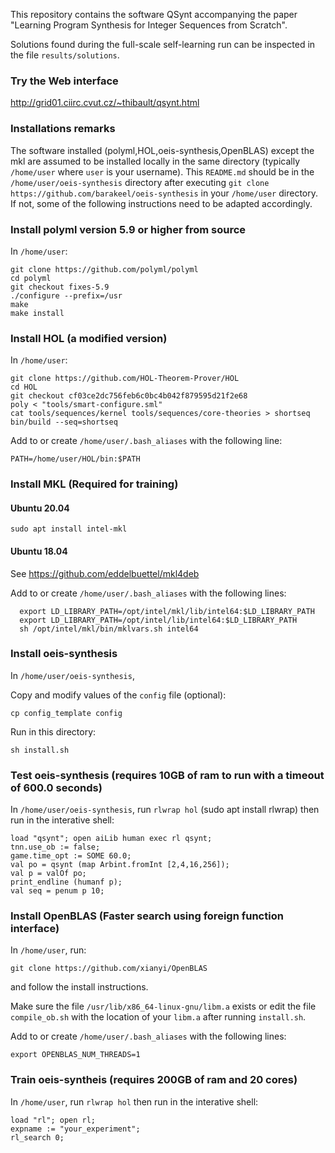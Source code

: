 This repository contains the software QSynt accompanying the paper 
"Learning Program Synthesis for Integer Sequences from Scratch". 

Solutions found during the full-scale self-learning run 
can be inspected in the file `results/solutions`.

### Try the Web interface
http://grid01.ciirc.cvut.cz/~thibault/qsynt.html

### Installations remarks
The software installed (polyml,HOL,oeis-synthesis,OpenBLAS) except the mkl
are assumed to be installed locally in the same directory (typically `/home/user` where `user` is your username).
This `README.md` should be in the `/home/user/oeis-synthesis` directory
after executing `git clone https://github.com/barakeel/oeis-synthesis`
in your `/home/user` directory.
If not, some of the following instructions need to be adapted accordingly.

### Install polyml version 5.9 or higher from source
In `/home/user`:
```
git clone https://github.com/polyml/polyml
cd polyml
git checkout fixes-5.9
./configure --prefix=/usr
make
make install
```

### Install HOL (a modified version)
In `/home/user`:
```
git clone https://github.com/HOL-Theorem-Prover/HOL
cd HOL
git checkout cf03ce2dc756feb6c0bc4b042f879595d21f2e68
poly < "tools/smart-configure.sml"
cat tools/sequences/kernel tools/sequences/core-theories > shortseq
bin/build --seq=shortseq
```

Add to or create `/home/user/.bash_aliases` with the following line:
```
PATH=/home/user/HOL/bin:$PATH
```

### Install MKL (Required for training)

#### Ubuntu 20.04
```
sudo apt install intel-mkl
```

#### Ubuntu 18.04
See https://github.com/eddelbuettel/mkl4deb

Add to or create `/home/user/.bash_aliases` with the following lines:
```
  export LD_LIBRARY_PATH=/opt/intel/mkl/lib/intel64:$LD_LIBRARY_PATH
  export LD_LIBRARY_PATH=/opt/intel/lib/intel64:$LD_LIBRARY_PATH
  sh /opt/intel/mkl/bin/mklvars.sh intel64
```

### Install oeis-synthesis
In `/home/user/oeis-synthesis`,

Copy and modify values of the `config` file (optional):
```
cp config_template config
```

Run in this directory:
```
sh install.sh
```

### Test oeis-synthesis (requires 10GB of ram to run with a timeout of 600.0 seconds)
In `/home/user/oeis-synthesis`, run `rlwrap hol` (sudo apt install rlwrap) 
then run in the interative shell:

```
load "qsynt"; open aiLib human exec rl qsynt;
tnn.use_ob := false;
game.time_opt := SOME 60.0;
val po = qsynt (map Arbint.fromInt [2,4,16,256]);
val p = valOf po;
print_endline (humanf p);
val seq = penum p 10;
```

### Install OpenBLAS (Faster search using foreign function interface)
In `/home/user`, run:
```
git clone https://github.com/xianyi/OpenBLAS
```
and follow the install instructions.

Make sure the file `/usr/lib/x86_64-linux-gnu/libm.a` exists or edit the file
`compile_ob.sh` with the location of your `libm.a` after running `install.sh`.

Add to or create `/home/user/.bash_aliases` with the following lines:
```
export OPENBLAS_NUM_THREADS=1
```

### Train oeis-syntheis (requires 200GB of ram and 20 cores)
In `/home/user`, run `rlwrap hol` then run in the interative shell:
```
load "rl"; open rl;
expname := "your_experiment";
rl_search 0;
```







